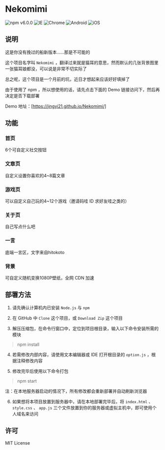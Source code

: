 # Nekomimi

![npm v6.0.0](https://img.shields.io/badge/NPM-6.0.0-blue.svg) ![IE](https://img.shields.io/badge/IE-10%2B-ff69b4.svg) ![Chrome](https://img.shields.io/badge/Chrome-29%2B-brightgreen.svg) ![Android](https://img.shields.io/badge/Android-4.4%2B-brightgreen.svg) ![iOS](https://img.shields.io/badge/iOS-9.2%2B-brightgreen.svg)

## 说明

这是你没有挽过的船新版本……那是不可能的

这个项目名字叫 `Nekomimi` ，翻译过来就是猫耳的意思，然而默认的几张背景图里一张猫耳娘都没，可以说是非常不切实际了

总之呢，这个项目是一个月前的坑，近日才想起来应该好好填掉了

由于使用了 npm ，所以想使用的话，请先点击下面的 Demo 链接访问下，然后再决定是否下载部署

Demo 地址：[https://jingyi21.github.io/Nekomimi/]

## 功能

### 首页

6个可自定义社交按钮

### 文章页

自定义设置你喜欢的4~8篇文章

### 游戏页

可以自定义自己玩的4~12个游戏（邀请码哇 ID 求好友哇之类的）

### 关于页

自己写点什么吧

### 一言

底端一言区，文字来自hitokoto

### 背景

可自定义随机变换1080P壁纸，全网 CDN 加速

## 部署方法

1. 请先确认计算机内已安装 `Node.js` 与 `npm` 

2. 在 GitHub 中 `Clone` 这个项目，或 `Download Zip` 这个项目

3. 解压压缩包，在命令行窗口中，定位到项目根目录，输入以下命令安装所需的模块

> npm install

4. 若需修改内部内容，请使用文本编辑器或 IDE 打开根目录的 `option.js` ，根据注释修改内容

5. 修改完毕后使用以下命令打包

> npm start

注：在本地服务器启动的情况下，所有修改都会重新部署并自动刷新浏览器

6. 如果想将本项目放置到服务器中，请在本地部署完毕后，将 `index.html` 、 `style.css` 、 `app.js` 三个文件放置到你的服务器或虚拟主机中，即可使用个人域名来访问

## 许可

MIT License
